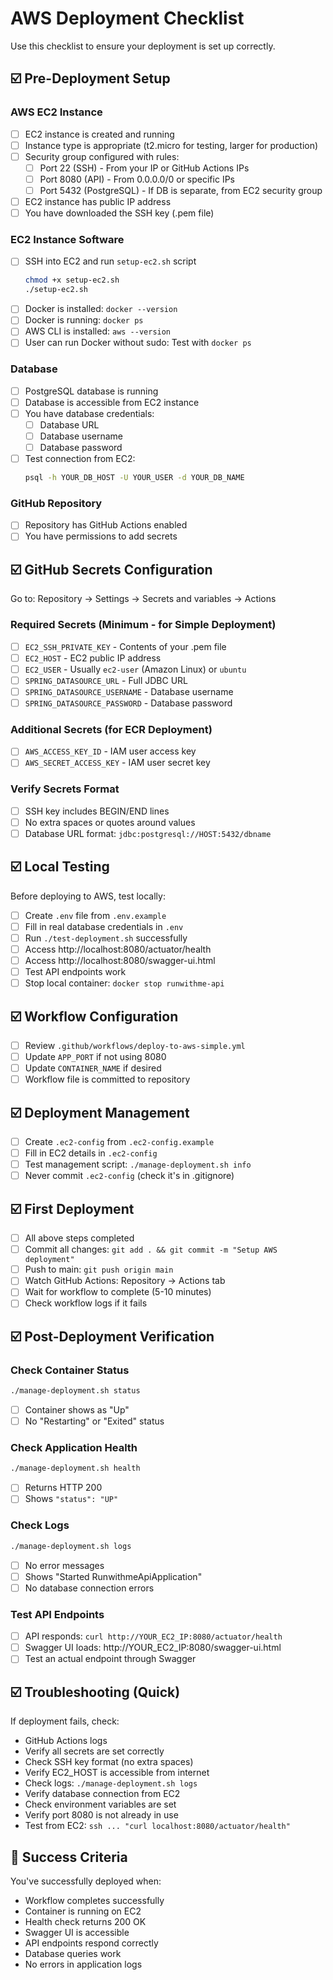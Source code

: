 # AWS Deployment Checklist

Use this checklist to ensure your deployment is set up correctly.

## ☑️ Pre-Deployment Setup

### AWS EC2 Instance
- [ ] EC2 instance is created and running
- [ ] Instance type is appropriate (t2.micro for testing, larger for production)
- [ ] Security group configured with rules:
  - [ ] Port 22 (SSH) - From your IP or GitHub Actions IPs
  - [ ] Port 8080 (API) - From 0.0.0.0/0 or specific IPs
  - [ ] Port 5432 (PostgreSQL) - If DB is separate, from EC2 security group
- [ ] EC2 instance has public IP address
- [ ] You have downloaded the SSH key (.pem file)

### EC2 Instance Software
- [ ] SSH into EC2 and run `setup-ec2.sh` script
  ```bash
  chmod +x setup-ec2.sh
  ./setup-ec2.sh
  ```
- [ ] Docker is installed: `docker --version`
- [ ] Docker is running: `docker ps`
- [ ] AWS CLI is installed: `aws --version`
- [ ] User can run Docker without sudo: Test with `docker ps`

### Database
- [ ] PostgreSQL database is running
- [ ] Database is accessible from EC2 instance
- [ ] You have database credentials:
  - [ ] Database URL
  - [ ] Database username
  - [ ] Database password
- [ ] Test connection from EC2:
  ```bash
  psql -h YOUR_DB_HOST -U YOUR_USER -d YOUR_DB_NAME
  ```

### GitHub Repository
- [ ] Repository has GitHub Actions enabled
- [ ] You have permissions to add secrets

## ☑️ GitHub Secrets Configuration

Go to: Repository → Settings → Secrets and variables → Actions

### Required Secrets (Minimum - for Simple Deployment)
- [ ] `EC2_SSH_PRIVATE_KEY` - Contents of your .pem file
- [ ] `EC2_HOST` - EC2 public IP address
- [ ] `EC2_USER` - Usually `ec2-user` (Amazon Linux) or `ubuntu`
- [ ] `SPRING_DATASOURCE_URL` - Full JDBC URL
- [ ] `SPRING_DATASOURCE_USERNAME` - Database username
- [ ] `SPRING_DATASOURCE_PASSWORD` - Database password

### Additional Secrets (for ECR Deployment)
- [ ] `AWS_ACCESS_KEY_ID` - IAM user access key
- [ ] `AWS_SECRET_ACCESS_KEY` - IAM user secret key

### Verify Secrets Format
- [ ] SSH key includes BEGIN/END lines
- [ ] No extra spaces or quotes around values
- [ ] Database URL format: `jdbc:postgresql://HOST:5432/dbname`

## ☑️ Local Testing

Before deploying to AWS, test locally:

- [ ] Create `.env` file from `.env.example`
- [ ] Fill in real database credentials in `.env`
- [ ] Run `./test-deployment.sh` successfully
- [ ] Access http://localhost:8080/actuator/health
- [ ] Access http://localhost:8080/swagger-ui.html
- [ ] Test API endpoints work
- [ ] Stop local container: `docker stop runwithme-api`

## ☑️ Workflow Configuration

- [ ] Review `.github/workflows/deploy-to-aws-simple.yml`
- [ ] Update `APP_PORT` if not using 8080
- [ ] Update `CONTAINER_NAME` if desired
- [ ] Workflow file is committed to repository

## ☑️ Deployment Management

- [ ] Create `.ec2-config` from `.ec2-config.example`
- [ ] Fill in EC2 details in `.ec2-config`
- [ ] Test management script: `./manage-deployment.sh info`
- [ ] Never commit `.ec2-config` (check it's in .gitignore)

## ☑️ First Deployment

- [ ] All above steps completed
- [ ] Commit all changes: `git add . && git commit -m "Setup AWS deployment"`
- [ ] Push to main: `git push origin main`
- [ ] Watch GitHub Actions: Repository → Actions tab
- [ ] Wait for workflow to complete (5-10 minutes)
- [ ] Check workflow logs if it fails

## ☑️ Post-Deployment Verification

### Check Container Status
```bash
./manage-deployment.sh status
```
- [ ] Container shows as "Up"
- [ ] No "Restarting" or "Exited" status

### Check Application Health
```bash
./manage-deployment.sh health
```
- [ ] Returns HTTP 200
- [ ] Shows `"status": "UP"`

### Check Logs
```bash
./manage-deployment.sh logs
```
- [ ] No error messages
- [ ] Shows "Started RunwithmeApiApplication"
- [ ] No database connection errors

### Test API Endpoints
- [ ] API responds: `curl http://YOUR_EC2_IP:8080/actuator/health`
- [ ] Swagger UI loads: http://YOUR_EC2_IP:8080/swagger-ui.html
- [ ] Test an actual endpoint through Swagger

## ☑️ Troubleshooting (Quick)

If deployment fails, check:

- GitHub Actions logs
- Verify all secrets are set correctly
- Check SSH key format (no extra spaces)
- Verify EC2_HOST is accessible from internet
- Check logs: `./manage-deployment.sh logs`
- Verify database connection from EC2
- Check environment variables are set
- Verify port 8080 is not already in use
- Test from EC2: `ssh ... "curl localhost:8080/actuator/health"`

## 🎯 Success Criteria

You've successfully deployed when:

- Workflow completes successfully
- Container is running on EC2
- Health check returns 200 OK
- Swagger UI is accessible
- API endpoints respond correctly
- Database queries work
- No errors in application logs
